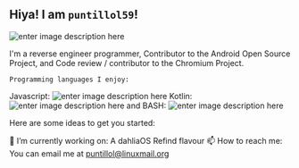 ## Hiya! I am `puntillol59`!

![enter image description here](https://avatars2.githubusercontent.com/u/62703475?s=460&u=5f2be3053160e23f1421cab3a2272a7b39ecb7b3&v=4)

I'm a reverse engineer programmer, Contributor to the Android Open Source Project, and Code review / contributor to the Chromium Project.

    Programming languages I enjoy: 
Javascript:
![enter image description here](https://upload.wikimedia.org/wikipedia/commons/thumb/6/6a/JavaScript-logo.png/240px-JavaScript-logo.png)
Kotlin:
![enter image description here](https://upload.wikimedia.org/wikipedia/commons/thumb/7/74/Kotlin-logo.svg/240px-Kotlin-logo.svg.png)
and BASH:
![enter image description here](https://raw.githubusercontent.com/odb/official-bash-logo/master/assets/Logos/Icons/SVG/256x256.svg)


Here are some ideas to get you started:

🔭 I’m currently working on: A dahliaOS Refind flavour
📫 How to reach me: You can email me at puntillol@linuxmail.org

